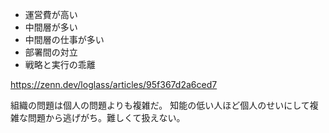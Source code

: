 - 運営費が高い
- 中間層が多い
- 中間層の仕事が多い
- 部署間の対立
- 戦略と実行の乖離

https://zenn.dev/loglass/articles/95f367d2a6ced7

組織の問題は個人の問題よりも複雑だ。
知能の低い人ほど個人のせいにして複雑な問題から逃げがち。難しくて扱えない。
